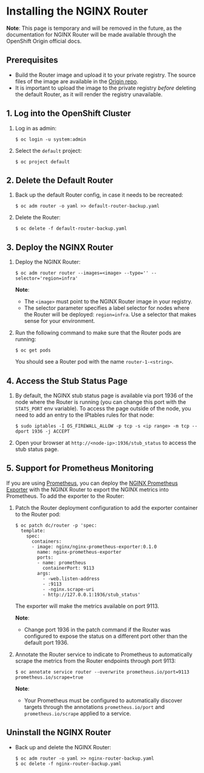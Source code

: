 # Installing the NGINX Router

**Note**: This page is temporary and will be removed in the future, as the documentation for NGINX Router will be made available through the OpenShift Origin official docs.

## Prerequisites 

* Build the Router image and upload it to your private registry. The source files of the image are available in the [Origin repo](https://github.com/openshift/origin/tree/master/images/router/nginx).
* It is important to upload the image to the private registry *before* deleting the default Router, as it will render the registry unavailable. 

## 1. Log into the OpenShift Cluster

1. Log in as admin:
    ```
    $ oc login -u system:admin
    ```

1. Select the `default` project:
    ```
    $ oc project default
    ```

## 2. Delete the Default Router

1. Back up the default Router config, in case it needs to be recreated:
    ```
    $ oc adm router -o yaml >> default-router-backup.yaml
    ```

1. Delete the Router:
    ```
    $ oc delete -f default-router-backup.yaml
    ```

## 3. Deploy the NGINX Router

1. Deploy the NGINX Router:
    ```
    $ oc adm router router --images=<image> --type='' --selector='region=infra'
    ```
    **Note**: 
    * The `<image>` must point to the NGINX Router image in your registry.
    * The selector parameter specifies a label selector for nodes where the Router will be deployed: `region=infra`. Use a selector that makes sense for your environment.

1. Run the following command to make sure that the Router pods are running:
    ```
    $ oc get pods
    ```
    You should see a Router pod with the name `router-1-<string>`.

## 4. Access the Stub Status Page

1. By default, the NGINX stub status page is available via port 1936 of the node where the Router is running (you can change this port with the `STATS_PORT` env variable). To access the page outside of the node, you need to add an entry to the IPtables rules for that node:
    ```
    $ sudo iptables -I OS_FIREWALL_ALLOW -p tcp -s <ip range> -m tcp --dport 1936 -j ACCEPT 
    ```
1. Open your browser at `http://<node-ip>:1936/stub_status` to access the stub status page. 

## 5. Support for Prometheus Monitoring

If you are using [Prometheus](https://prometheus.io/), you can deploy the [NGINX Prometheus Exporter](https://github.com/nginxinc/nginx-prometheus-exporter) with the NGINX Router to export the NGINX metrics into Prometheus. To add the exporter to the Router:

1. Patch the Router deployment configuration to add the exporter container to the Router pod:
    ```
    $ oc patch dc/router -p 'spec:
      template:
        spec:
          containers:
          - image: nginx/nginx-prometheus-exporter:0.1.0
            name: nginx-prometheus-exporter
            ports:
            - name: prometheus
              containerPort: 9113
            args:
              - -web.listen-address
              - :9113
              - -nginx.scrape-uri
              - http://127.0.0.1:1936/stub_status'
    ```
    The exporter will make the metrics available on port 9113.
    
    **Note**:
    * Change port 1936 in the patch command if the Router was configured to expose the status on a different port other than the default port 1936.

1. Annotate the Router service to indicate to Prometheus to automatically scrape the metrics from the Router endpoints through port 9113:
    ```
    $ oc annotate service router --overwrite prometheus.io/port=9113 prometheus.io/scrape=true
    ```
    
    **Note**:
    * Your Prometheus must be configured to automatically discover targets through the annotations `prometheus.io/port` and `prometheus.io/scrape` applied to a service.
    
## Uninstall the NGINX Router

* Back up and delete the NGINX Router:
    ```
    $ oc adm router -o yaml >> nginx-router-backup.yaml
    $ oc delete -f nginx-router-backup.yaml
    ```
